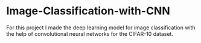 # Image-Classification-with-CNN
For this project I made the deep learning model for image classification  with the help of convolutional neural networks for the CIFAR-10 dataset.
